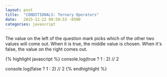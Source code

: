 ```yaml
---
layout: post
title:  "CONDITIONALS: Ternary Operators"
date:   2015-12-22 09:59:53 -0500
categories: javascript
---
```

The value on the left of the question mark picks which of the other two values will come out. When it is true, the middle value is chosen. When it's false, the value on the right comes out.

{% highlight javascript %}
console.log(true ? 1 : 2) // 2

console.log(false ? 1 : 2) // 2
{% endhighlight %}

